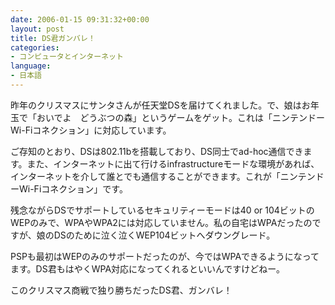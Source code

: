 ```yaml
---
date: 2006-01-15 09:31:32+00:00
layout: post
title: DS君ガンバレ！
categories:
- コンピュータとインターネット
language:
- 日本語
---
```


昨年のクリスマスにサンタさんが任天堂DSを届けてくれました。で、娘はお年玉で「おいでよ　どうぶつの森」というゲームをゲット。これは「ニンテンドーWi-Fiコネクション」に対応しています。

ご存知のとおり、DSは802.11bを搭載しており、DS同士でad-hoc通信できます。また、インターネットに出て行けるinfrastructureモードな環境があれば、インターネットを介して誰とでも通信することができます。これが「ニンテンドーWi-Fiコネクション」です。

残念ながらDSでサポートしているセキュリティーモードは40 or 104ビットのWEPのみで、WPAやWPA2には対応していません。私の自宅はWPAだったのですが、娘のDSのために泣く泣くWEP104ビットへダウングレード。

PSPも最初はWEPのみのサポートだったのが、今ではWPAできるようになってます。DS君もはやくWPA対応になってくれるといいんですけどねー。

このクリスマス商戦で独り勝ちだったDS君、ガンバレ！
